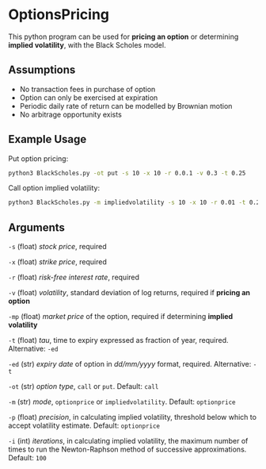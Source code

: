 # OptionsPricing

This python program can be used for <b>pricing an option</b> or determining <b>implied volatility</b>, with the Black Scholes model.

## Assumptions

* No transaction fees in purchase of option
* Option can only be exercised at expiration
* Periodic daily rate of return can be modelled by Brownian motion
* No arbitrage opportunity exists

## Example Usage

Put option pricing: 
```bash 
python3 BlackScholes.py -ot put -s 10 -x 10 -r 0.0.1 -v 0.3 -t 0.25 
```
Call option implied volatility:
```bash 
python3 BlackScholes.py -m impliedvolatility -s 10 -x 10 -r 0.01 -t 0.25 -mp 5.70  
```

## Arguments
```-s``` (float) <i>stock price</i>, required

```-x``` (float) <i>strike price</i>, required

```-r``` (float) <i>risk-free interest rate</i>, required

```-v``` (float) <i>volatility</i>, standard deviation of log returns, required if <b>pricing an option</b>

```-mp``` (float) <i>market price</i> of the option, required if determining <b>implied volatility</b>

```-t``` (float) <i>tau</i>, time to expiry expressed as fraction of year, required. Alternative: ```-ed```

```-ed``` (str) <i>expiry date</i> of option in <i>dd/mm/yyyy</i> format, required. Alternative: ```-t```

```-ot``` (str) <i>option type</i>, ```call``` or ```put```. Default: ```call```

```-m``` (str) <i>mode</i>, ```optionprice``` or ```impliedvolatility```. Default: ```optionprice```

```-p``` (float) <i>precision</i>, in calculating implied volatility, threshold below which to accept volatility estimate. Default: ```optionprice```

```-i``` (int) <i>iterations</i>, in calculating implied volatility, the maximum number of times to run the Newton-Raphson method of successive approximations. Default: ```100```
